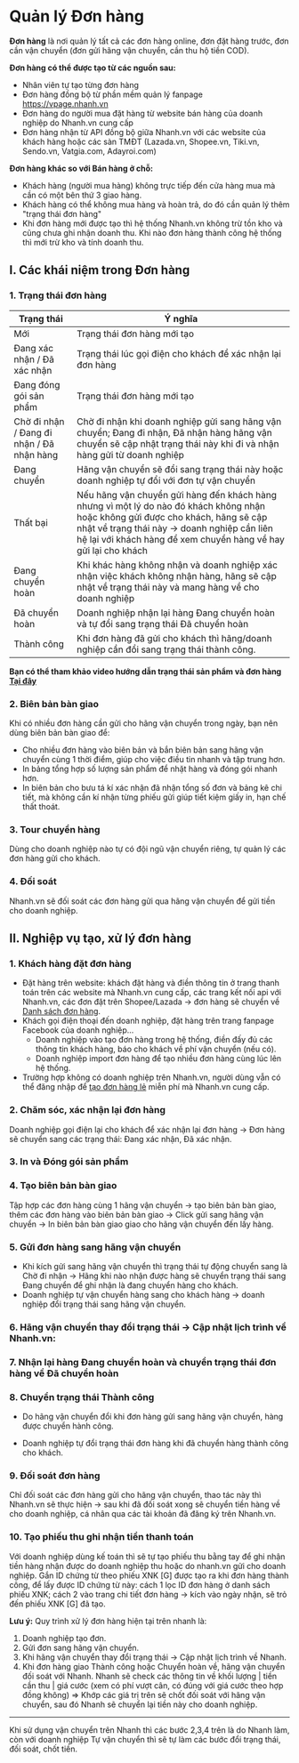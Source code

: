 # Quản lý Đơn hàng
**Đơn hàng** là nơi quản lý tất cả các đơn hàng online, đơn đặt hàng trước, đơn cần vận chuyển (đơn gửi hãng vận chuyển, cần thu hộ tiền COD).

**Đơn hàng có thể được tạo từ các nguồn sau:** 

- Nhân viên tự tạo từng đơn hàng 
- Đơn hàng đồng bộ từ phần mềm quản lý fanpage https://vpage.nhanh.vn
- Đơn hàng do người mua đặt hàng từ website bán hàng của doanh nghiệp do Nhanh.vn cung cấp
- Đơn hàng nhận từ API đồng bộ giữa Nhanh.vn với các website của khách hàng hoặc các sàn TMĐT (Lazada.vn, Shopee.vn, Tiki.vn, Sendo.vn, Vatgia.com, Adayroi.com)

**Đơn hàng khác so với Bán hàng ở chỗ:**

- Khách hàng (người mua hàng) không trực tiếp đến cửa hàng mua mà cần có một bên thứ 3 giao hàng.
- Khách hàng có thể không mua hàng và hoàn trả, do đó cần quản lý thêm "trạng thái đơn hàng"
- Khi đơn hàng mới được tạo thì hệ thống Nhanh.vn không trừ tồn kho và cũng chưa ghi nhận doanh thu. Khi nào đơn hàng thành công hệ thống thì mới trừ kho và tính doanh thu.

## **I. Các khái niệm trong Đơn hàng**
### **1. Trạng thái đơn hàng**
**Trạng thái** | **Ý nghĩa**
------------ | -------------
Mới | Trạng thái đơn hàng mới tạo
Đang xác nhận / Đã xác nhận | Trạng thái lúc gọi điện cho khách để xác nhận lại đơn hàng
Đang đóng gói sản phẩm | Trạng thái đơn hàng mới tạo
Chờ đi nhận / Đang đi nhận / Đã nhận hàng | Chờ đi nhận khi doanh nghiệp gửi sang hãng vận chuyển; Đang đi nhận, Đã nhận hàng hãng vận chuyển sẽ cập nhật trạng thái này khi đi và nhận hàng gửi từ doanh nghiệp
Đang chuyển | Hãng vận chuyển sẽ đổi sang trạng thái này hoặc doanh nghiệp tự đổi với đơn tự vận chuyển
Thất bại | Nếu hãng vận chuyển gửi hàng đến khách hàng nhưng vì một lý do nào đó khách không nhận hoặc không gửi được cho khách, hãng sẽ cập nhật về trạng thái này -> doanh nghiệp cần liên hệ lại với khách hàng để xem chuyển hàng về hay gửi lại cho khách
Đang chuyển hoàn | Khi khác hàng không nhận và doanh nghiệp xác nhận việc khách không nhận hàng, hãng sẽ cập nhật về trạng thái này và mang hàng về cho doanh nghiệp
Đã chuyển hoàn | Doanh nghiệp nhận lại hàng Đang chuyển hoàn và tự đổi sang trạng thái Đã chuyển hoàn
Thành công | Khi đơn hàng đã gửi cho khách thì hãng/doanh nghiệp cần đổi sang trạng thái thành công.

**Bạn có thể tham khảo video hướng dẫn trạng thái sản phẩm và đơn hàng [Tại đây](https://www.youtube.com/watch?v=-CJPWYW2Az0)**
### **2. Biên bản bàn giao**
Khi có nhiều đơn hàng cần gửi cho hãng vận chuyển trong ngày, bạn nên dùng biên bản bàn giao để:
- Cho nhiều đơn hàng vào biên bản và bắn biên bản sang hãng vận chuyển cùng 1 thời điểm, giúp cho việc điều tin nhanh và tập trung hơn.
- In bảng tổng hợp số lượng sản phẩm để nhặt hàng và đóng gói nhanh hơn.
- In biên bản cho bưu tá kí xác nhận đã nhận tổng số đơn và bảng kê chi tiết, mà không cần kí nhận từng phiếu gửi giúp tiết kiệm giấy in, hạn chế thất thoát.

### **3. Tour chuyển hàng**
Dùng cho doanh nghiệp nào tự có đội ngũ vận chuyển riêng, tự quản lý các đơn hàng gửi cho khách.

### **4. Đối soát**
Nhanh.vn sẽ đối soát các đơn hàng gửi qua hãng vận chuyển để gửi tiền cho doanh nghiệp.

## **II. Nghiệp vụ tạo, xử lý đơn hàng**
### **1. Khách hàng đặt đơn hàng**
- Đặt hàng trên website: khách đặt hàng và điền thông tin ở trang thanh toán trên các website mà Nhanh.vn cung cấp, các trang kết nối api với Nhanh.vn, các đơn đặt trên Shopee/Lazada -> đơn hàng sẽ chuyển về [Danh sách đơn hàng](https://nhanh.vn/order/manage/index).
- Khách gọi điện thoại đến doanh nghiệp, đặt hàng trên trang fanpage Facebook của doanh nghiệp...
  - Doanh nghiệp vào tạo đơn hàng trong hệ thống, điền đấy đủ các thông tin khách hàng, báo cho khách về phí vận chuyển (nếu có).
  - Doanh nghiệp import đơn hàng để tạo nhiều đơn hàng cùng lúc lên hệ thống.
- Trường hợp không có doanh nghiệp trên Nhanh.vn, người dùng vẫn có thể đăng nhập để [tạo đơn hàng lẻ](https://nhanh.vn/shipping/shipment/add) miễn phí mà Nhanh.vn cung cấp.

### **2. Chăm sóc, xác nhận lại đơn hàng**
Doanh nghiệp gọi điện lại cho khách để xác nhận lại đơn hàng -> Đơn hàng sẽ chuyển sang các trạng thái: Đang xác nhận, Đã xác nhận.

### **3. In và Đóng gói sản phẩm**

### **4. Tạo biên bản bàn giao**
Tập hợp các đơn hàng cùng 1 hãng vận chuyển -> tạo biên bản bàn giao, thêm các đơn hàng vào biên bản bàn giao -> Click gửi sang hãng vận chuyển -> In biên bản bàn giao giao cho hãng vận chuyển đến lấy hàng.

### **5. Gửi đơn hàng sang hãng vận chuyển**
- Khi kích gửi sang hãng vận chuyển thì trạng thái tự động chuyển sang là Chờ đi nhận -> Hãng khi nào nhận được hàng sẽ chuyển trạng thái sang Đang chuyển để ghi nhận là đang chuyển hàng cho khách.
- Doanh nghiệp tự vận chuyển hàng sang cho khách hàng -> doanh nghiệp đổi trạng thái sang hãng vận chuyển.

### **6. Hãng vận chuyển thay đổi trạng thái -> Cập nhật lịch trình về Nhanh.vn:**

### **7. Nhận lại hàng Đang chuyển hoàn và chuyển trạng thái đơn hàng về Đã chuyển hoàn**

### **8. Chuyển trạng thái Thành công**
- Do hãng vận chuyển đổi khi đơn hàng gửi sang hãng vận chuyển, hàng được chuyển hành công.

- Doanh nghiệp tự đổi trạng thái đơn hàng khi đã chuyển hàng thành công cho khách.

### **9. Đối soát đơn hàng**
Chỉ đối soát các đơn hàng gửi cho hãng vận chuyển, thao tác này thì Nhanh.vn sẽ thực hiện -> sau khi đã đối soát xong sẽ chuyển tiền hàng về cho doanh nghiệp, cá nhân qua các tài khoản đã đăng ký trên Nhanh.vn.

### **10. Tạo phiếu thu ghi nhận tiền thanh toán**
Với doanh nghiệp dùng kế toán thì sẽ tự tạo phiếu thu bằng tay để ghi nhận tiền hàng nhận được do doanh nghiệp thu hoặc do nhanh.vn gửi cho doanh nghiệp. Gắn ID chứng từ theo phiếu XNK [G] được tạo ra khi đơn hàng thành công, để lấy được ID chứng từ này: cách 1 lọc ID đơn hàng ở danh sách phiếu XNK; cách 2 vào trang chi tiết đơn hàng -> kích vào ngày nhận, sẽ trỏ đến phiếu XNK [G] đã tạo.

**Lưu ý:** Quy trình xử lý đơn hàng hiện tại trên nhanh là:
1. Doanh nghiệp tạo đơn.
2. Gửi đơn sang hãng vận chuyển.
3. Khi hãng vận chuyển thay đổi trạng thái -> Cập nhật lịch trình về Nhanh.
4. Khi đơn hàng giao Thành công hoặc Chuyển hoàn về, hãng vận chuyển đối soát với Nhanh.
Nhanh sẽ check các thông tin về khối lượng | tiền cần thu | giá cước (xem có phí vượt cân, có đúng với giá cước theo hợp đồng không) => Khớp các giá trị trên sẽ chốt đối soát với hãng vận chuyển, sau đó Nhanh sẽ chuyển lại tiền này cho doanh nghiệp.
---
Khi sử dụng vận chuyển trên Nhanh thì các bước 2,3,4 trên là do Nhanh làm, còn với doanh nghiệp Tự vận chuyển thì sẽ tự làm các bước đổi trạng thái, đối soát, chốt tiền.
